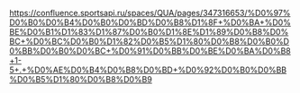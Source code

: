 https://confluence.sportsapi.ru/spaces/QUA/pages/347316653/%D0%97%D0%B0%D0%B4%D0%B0%D0%BD%D0%B8%D1%8F+%D0%BA+%D0%BE%D0%B1%D1%83%D1%87%D0%B0%D1%8E%D1%89%D0%B8%D0%BC+%D0%BC%D0%B0%D1%82%D0%B5%D1%80%D0%B8%D0%B0%D0%BB%D0%B0%D0%BC+%D0%91%D0%BB%D0%BE%D0%BA%D0%B8+1-5+.+%D0%AE%D0%B4%D0%B8%D0%BD+%D0%92%D0%B0%D0%BB%D0%B5%D1%80%D0%B8%D0%B9